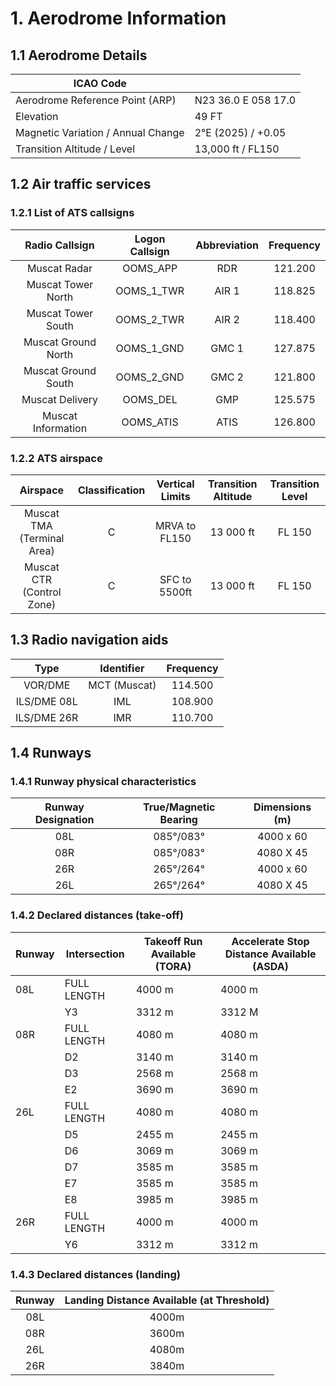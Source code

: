 # 1. Aerodrome Information
## 1.1 Aerodrome Details
| ICAO Code                          |                      |
|------------------------------------|----------------------|
| Aerodrome Reference Point (ARP)    | N23 36.0 E 058 17.0  |
| Elevation                          | 49 FT                |
| Magnetic Variation / Annual Change | 2°E (2025) / +0.05   |
| Transition Altitude / Level        | 13,000 ft / FL150    |

## 1.2 Air traffic services
### 1.2.1 List of ATS callsigns
| Radio Callsign              | Logon Callsign   | Abbreviation   | Frequency   |
|:---------------------------:|:----------------:|:--------------:|:-----------:|
| Muscat Radar                | OOMS_APP         | RDR            | 121.200     |
| Muscat Tower North          | OOMS_1_TWR       | AIR 1          | 118.825     |
| Muscat Tower South          | OOMS_2_TWR       | AIR 2          | 118.400     |
| Muscat Ground North         | OOMS_1_GND       | GMC 1          | 127.875     |
| Muscat Ground South         | OOMS_2_GND       | GMC 2          | 121.800     |
| Muscat Delivery             | OOMS_DEL         | GMP            | 125.575     |
| Muscat Information          | OOMS_ATIS        | ATIS           | 126.800     |

### 1.2.2 ATS airspace
| Airspace                    | Classification   | Vertical Limits    | Transition Altitude   | Transition Level   |
|:---------------------------:|:----------------:|:------------------:|:---------------------:|:------------------:|
| Muscat TMA (Terminal Area)  |        C         | MRVA to FL150      | 13 000 ft             | FL 150             |
| Muscat CTR (Control Zone)   |        C         | SFC to 5500ft      | 13 000 ft             | FL 150             |

## 1.3 Radio navigation aids
| Type            | Identifier   | Frequency   |
|:---------------:|:------------:|:-----------:|
| VOR/DME         | MCT (Muscat) | 114.500     |
| ILS/DME 08L     | IML          | 108.900     |
| ILS/DME 26R     | IMR          | 110.700     |

## 1.4 Runways
### 1.4.1 Runway physical characteristics
| Runway Designation   | True/Magnetic Bearing     | Dimensions (m)   |
|:--------------------:|:-------------------------:|:----------------:|
| 08L                  | 085°/083°                 | 4000 x 60        |
| 08R                  | 085°/083°                 | 4080 X 45        |
| 26R                  | 265°/264°                 | 4000 x 60        |
| 26L                  | 265°/264°                 | 4080 X 45        |

### 1.4.2 Declared distances (take-off)
<table><thead>
  <tr>
    <th>Runway</th>
    <th>Intersection</th>
    <th>Takeoff Run Available (TORA)</th>
    <th>Accelerate Stop Distance Available (ASDA)</th>
  </tr></thead>
<tbody>
  <tr>
    <td>08L</td>
    <td>FULL LENGTH</td>
    <td>4000 m</td>
    <td>4000 m</td>
  </tr>
  <tr>
    <td></td>
    <td>Y3</td>
    <td>3312 m</td>
    <td>3312 M</td>
  </tr>
  <tr>
    <td>08R</td>
    <td>FULL LENGTH</td>
    <td>4080 m</td>
    <td>4080 m</td>
  </tr>
  <tr>
    <td></td>
    <td>D2</td>
    <td>3140 m</td>
    <td>3140 m</td>
  </tr>
  <tr>
    <td></td>
    <td>D3</td>
    <td>2568 m</td>
    <td>2568 m</td>
  </tr>
  <tr>
    <td></td>
    <td>E2</td>
    <td>3690 m</td>
    <td>3690 m</td>
  </tr>
  <tr>
    <td>26L</td>
    <td>FULL LENGTH</td>
    <td>4080 m</td>
    <td>4080 m</td>
  </tr>
  <tr>
    <td></td>
    <td>D5</td>
    <td>2455 m</td>
    <td>2455 m</td>
  </tr>
  <tr>
    <td></td>
    <td>D6</td>
    <td>3069 m</td>
    <td>3069 m</td>
  </tr>
  <tr>
    <td></td>
    <td>D7</td>
    <td>3585 m</td>
    <td>3585 m</td>
  </tr>
  <tr>
    <td></td>
    <td>E7</td>
    <td>3585 m</td>
    <td>3585 m</td>
  </tr>
  <tr>
    <td></td>
    <td>E8</td>
    <td>3985 m</td>
    <td>3985 m</td>
  </tr>
  <tr>
    <td>26R</td>
    <td>FULL LENGTH</td>
    <td>4000 m</td>
    <td>4000 m</td>
  </tr>
  <tr>
    <td></td>
    <td>Y6</td>
    <td>3312 m</td>
    <td>3312 m</td>
  </tr>
</tbody></table>

### 1.4.3 Declared distances (landing)
| Runway | Landing Distance Available (at Threshold) |
|:------:|:-----------------------------------------:|
| 08L    |                  4000m                    |
| 08R    |                  3600m                    |
| 26L    |                  4080m                    |
| 26R    |                  3840m                    |